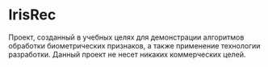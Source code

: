 # IrisRec
Проект, созданный в учебных целях для демонстрации алгоритмов 
обработки биометрических признаков, а также применение
технологии разработки. Данный проект не несет никаких коммерческих целей.

